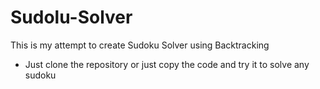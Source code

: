 # Sudolu-Solver
This is my attempt to create Sudoku Solver using Backtracking

- Just clone the repository or just copy the code and try it to solve any sudoku